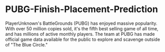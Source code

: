 # PUBG-Finish-Placement-Prediction
PlayerUnknown's BattleGrounds (PUBG) has enjoyed massive popularity. With over 50 million copies sold, it's the fifth best selling game of all time, and has millions of active monthly players.  The team at PUBG has made official game data available for the public to explore and scavenge outside of "The Blue Circle."

